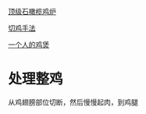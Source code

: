 [顶级石橄榄鸡炉](https://www.bilibili.com/video/BV1a4wPeZEnR?vd_source=386bdb94ff2a430f8d22a6de9755030c&spm_id_from=333.788.videopod.sections)

[切鸡手法](https://www.bilibili.com/video/BV1jEkZYKEtZ/?vd_source=386bdb94ff2a430f8d22a6de9755030c)

[一个人的鸡煲](https://www.bilibili.com/video/BV1Sq421F7N3/?vd_source=386bdb94ff2a430f8d22a6de9755030c)

# 处理整鸡

从鸡翅膀部位切断，然后慢慢起肉，到鸡腿